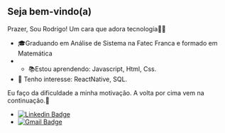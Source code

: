 ##  Seja bem-vindo(a)

Prazer, Sou Rodrigo! Um cara que adora tecnologia👨‍💻

-   🎓Graduando em Análise de Sistema na  Fatec Franca e formado em Matemática
-   -   📚Estou aprendendo: Javascript, Html, Css.
-   🎯  Tenho interesse: ReactNative, SQL.

Eu faço da dificuldade a minha motivação. A volta por cima vem na continuação.🚀

+ [![Linkedin Badge](https://img.shields.io/badge/-Diego%20Fernandes-6633cc?style=flat-square&logo=Linkedin&logoColor=white&link=https://www.linkedin.com/in/rodrigo-santos-961b9217a/)](https://www.linkedin.com/in/rodrigo-santos-961b9217a/) 
+ [![Gmail Badge](https://img.shields.io/badge/-diego.schell.f@gmail.com-6633cc?style=flat-square&logo=Gmail&logoColor=white&link=mailto:rodrigosantosmath@gmail.com)](mailto:rodrigosantosmath@gmail.com)
